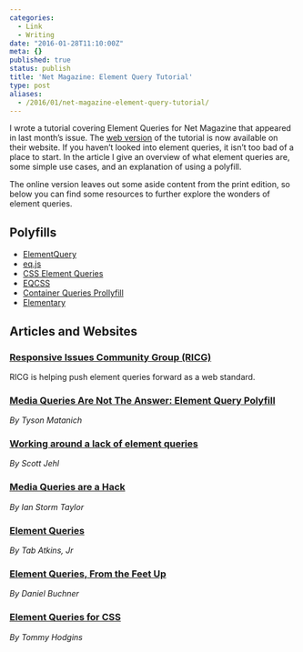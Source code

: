 ```yaml
---
categories:
  - Link
  - Writing
date: "2016-01-28T11:10:00Z"
meta: {}
published: true
status: publish
title: 'Net Magazine: Element Query Tutorial'
type: post
aliases:
  - /2016/01/net-magazine-element-query-tutorial/
---
```

<p>I wrote a tutorial covering Element Queries for Net Magazine that appeared in last month’s issue. The <a href="http://www.creativebloq.com/web-design/container-based-rwd-element-queries-11618978">web version</a> of the tutorial is now available on their website. If you haven’t looked into element queries, it isn’t too bad of a place to start. In the article I give an overview of what element queries are, some simple use cases, and an explanation of using a polyfill.</p>
<p>The online version leaves out some aside content from the print edition, so below you can find some resources to further explore the wonders of element queries.</p>
<h2 id="polyfills">Polyfills</h2>
<ul>
<li><a href="https://github.com/tysonmatanich/elementQuery">ElementQuery</a></li>
<li><a href="https://github.com/Snugug/eq.js">eq.js</a></li>
<li><a href="https://github.com/Snugug/eq.js">CSS Element Queries</a></li>
<li><a href="http://eqcss.github.io/eqcss/">EQCSS</a></li>
<li><a href="https://github.com/ausi/cq-prolyfill">Container Queries Prollyfill</a></li>
<li><a href="https://github.com/filamentgroup/elementary">Elementary</a></li>
</ul>
<h2 id="articles-and-websites">Articles and Websites</h2>
<h3 id="responsive-issues-community-group-ricg"><a href="http://ricg.io">Responsive Issues Community Group (RICG)</a></h3>
<p>RICG is helping push element queries forward as a web standard.</p>
<h3 id="media-queries-are-not-the-answer-element-query-polyfill"><a href="http://www.smashingmagazine.com/2013/06/media-queries-are-not-the-answer-element-query-polyfill/">Media Queries Are Not The Answer: Element Query Polyfill</a></h3>
<p><em>By Tyson Matanich</em></p>
<h3 id="working-around-a-lack-of-element-queries"><a href="https://www.filamentgroup.com/lab/element-query-workarounds.html">Working around a lack of element queries</a></h3>
<p><em>By Scott Jehl</em></p>
<h3 id="media-queries-are-a-hack"><a href="http://ianstormtaylor.com/media-queries-are-a-hack/">Media Queries are a Hack</a></h3>
<p><em>By Ian Storm Taylor</em></p>
<h3 id="element-queries"><a href="http://www.xanthir.com/b4PR0">Element Queries</a></h3>
<p><em>By Tab Atkins, Jr</em></p>
<h3 id="element-queries-from-the-feet-up"><a href="http://www.backalleycoder.com/2014/04/18/element-queries-from-the-feet-up/">Element Queries, From the Feet Up</a></h3>
<p><em>By Daniel Buchner</em></p>
<h3 id="element-queries-for-css"><a href="http://codepen.io/tomhodgins/post/element-queries-for-css">Element Queries for CSS</a></h3>
<p><em>By Tommy Hodgins</em></p>

